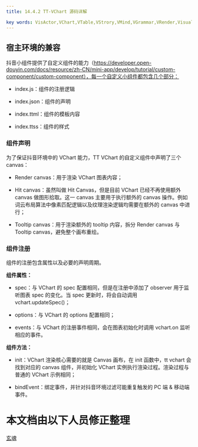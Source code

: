 ```yaml
---
title: 14.4.2 TT-VChart 源码详解    

key words: VisActor,VChart,VTable,VStrory,VMind,VGrammar,VRender,Visualization,Chart,Data,Table,Graph,Gis,LLM
---
```



## 宿主环境的兼容

抖音小组件提供了自定义组件的能力（https://developer.open-douyin.com/docs/resource/zh-CN/mini-app/develop/tutorial/custom-component/custom-component），每一个自定义小组件都包含几个部分：    

*  index.js：组件的注册逻辑    

*  index.json：组件的声明    

*  index.ttml：组件的模板内容    

*  index.ttss：组件的样式    



### 组件声明

为了保证抖音环境中的 VChart 能力，TT VChart 的自定义组件中声明了三个 canvas：    

*  Render canvas：用于渲染 VChart 图表内容；    

*  Hit canvas：虽然叫做 Hit Canvas，但是目前 VChart 已经不再使用额外 canvas 做图形拾取。这一 canvas 主要用于执行额外的 canvas 操作。例如词云布局算法中像素匹配逻辑以及纹理渲染逻辑均需要在额外的 canvas 中进行；    

*  Tooltip canvas：用于渲染额外的 tooltip 内容，拆分 Render canvas 与 Tooltip canvas，避免整个画布重绘。    



### 组件注册

组件的注册包含属性以及必要的声明周期。    

**组件属性：**    

*  spec：与 VChart 的 spec 配置相同，但是在注册中添加了 observer 用于监听图表 spec 的变化。当 spec 更新时，将会自动调用 vchart.updateSpec()；    

*  options：与 VChart 的 options 配置相同；    

*  events：与 VChart 的注册事件相同，会在图表初始化时调用 vchart.on 监听相应的事件。    

**组件方法：**    

*  init：VChart 渲染核心需要的就是 Canvas 画布，在 init 函数中，tt vchart 会找到对应的 canvas 组件，并初始化 VChart 实例执行渲染过程。渲染过程与普通的 VChart 示例相同；    

*  bindEvent：绑定事件，并针对抖音环境过滤可能重复触发的 PC 端 & 移动端事件。    



 # 本文档由以下人员修正整理 
 [玄魂](https://github.com/xuanhun)
